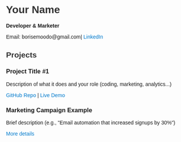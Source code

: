 <!DOCTYPE html>
<html lang="en">
<head>
  <meta charset="UTF-8" />
  <meta name="viewport" content="width=device-width, initial-scale=1.0"/>
  <title>BORIS EMOODO - Portfolio</title>
  <style>
    body { font-family: Arial, sans-serif; margin: 2rem; }
    h1, h2 { color: #333; }
    .project { margin-bottom: 20px; }
    a { color: #007acc; text-decoration: none; }
  </style>
</head>
<body>
  <h1>Your Name</h1>
  <p><strong>Developer & Marketer</strong></p>
  <p>Email: borisemoodo@gmail.com| <a href="https://www.linkedin.com/in/boris-emoodo-b5a66316b/">LinkedIn</a></p>

  <h2>Projects</h2>

  <div class="project">
    <h3>Project Title #1</h3>
    <p>Description of what it does and your role (coding, marketing, analytics...)</p>
    <p><a href="https://github.com/yourusername/project1">GitHub Repo</a> | 
       <a href="https://live-demo.com">Live Demo</a></p>
  </div>

  <div class="project">
    <h3>Marketing Campaign Example</h3>
    <p>Brief description (e.g., "Email automation that increased signups by 30%")</p>
    <p><a href="#">More details</a></p>
  </div>
</body>
</html>
